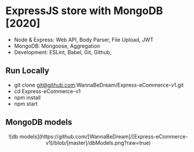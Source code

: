 # ExpressJS store with MongoDB [2020]

- Node & Express: Web API, Body Parser, File Upload, JWT
- MongoDB: Mongoose, Aggregation
- Development: ESLint, Babel, Git, Github,

## Run Locally

- git clone git@github.com:WannaBeDream/Express-eCommerce-v1.git
- cd Express-eCommerce-v1
- npm install
- npm start

## MongoDB models 
<div align="center">
![db models](https://github.com/[WannaBeDream]/[Express-eCommerce-v1]/blob/[master]/dbModels.png?raw=true)
</div>